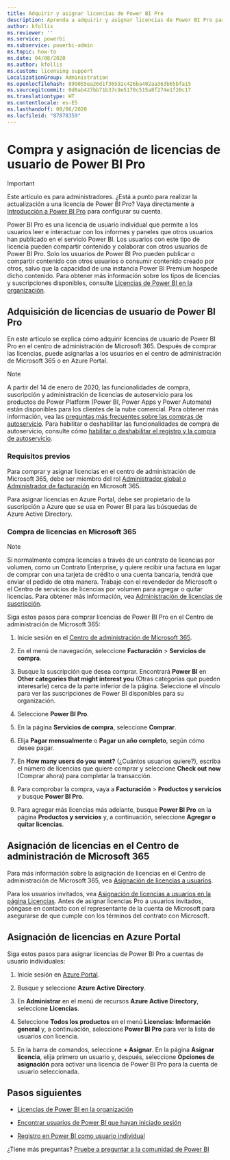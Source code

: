 ```yaml
---
title: Adquirir y asignar licencias de Power BI Pro
description: Aprenda a adquirir y asignar licencias de Power BI Pro para los usuarios para que puedan acceder a contenido y colaborar con otros en el servicio Power BI.
author: kfollis
ms.reviewer: ''
ms.service: powerbi
ms.subservice: powerbi-admin
ms.topic: how-to
ms.date: 04/08/2020
ms.author: kfollis
ms.custom: licensing support
LocalizationGroup: Administration
ms.openlocfilehash: 899055ea26d1f36592c426ba402aa363b65bfa15
ms.sourcegitcommit: 0d0ab427bb71b37c9e5170c515a8f274e1f20c17
ms.translationtype: HT
ms.contentlocale: es-ES
ms.lasthandoff: 08/06/2020
ms.locfileid: "87878359"
---
```

# <a name="purchase-and-assign-power-bi-pro-user-licenses"></a>Compra y asignación de licencias de usuario de Power BI Pro

>[!IMPORTANT]
>Este artículo es para administradores. ¿Está a punto para realizar la actualización a una licencia de Power BI Pro? Vaya directamente a [Introducción a Power BI Pro](https://go.microsoft.com/fwlink/?LinkId=2106428&clcid=0x409&cmpid=pbidocs-purchasing-power-bi-pro) para configurar su cuenta.

Power BI Pro es una licencia de usuario individual que permite a los usuarios leer e interactuar con los informes y paneles que otros usuarios han publicado en el servicio Power BI. Los usuarios con este tipo de licencia pueden compartir contenido y colaborar con otros usuarios de Power BI Pro. Solo los usuarios de Power BI Pro pueden publicar o compartir contenido con otros usuarios o consumir contenido creado por otros, salvo que la capacidad de una instancia Power BI Premium hospede dicho contenido. Para obtener más información sobre los tipos de licencias y suscripciones disponibles, consulte [Licencias de Power BI en la organización](service-admin-licensing-organization.md).

## <a name="purchase-power-bi-pro-user-licenses"></a>Adquisición de licencias de usuario de Power BI Pro

En este artículo se explica cómo adquirir licencias de usuario de Power BI Pro en el centro de administración de Microsoft 365. Después de comprar las licencias, puede asignarlas a los usuarios en el centro de administración de Microsoft 365 o en Azure Portal.

> [!NOTE]
> A partir del 14 de enero de 2020, las funcionalidades de compra, suscripción y administración de licencias de autoservicio para los productos de Power Platform (Power BI, Power Apps y Power Automate) están disponibles para los clientes de la nube comercial. Para obtener más información, vea las [preguntas más frecuentes sobre las compras de autoservicio](https://docs.microsoft.com/microsoft-365/commerce/subscriptions/self-service-purchase-faq). Para habilitar o deshabilitar las funcionalidades de compra de autoservicio, consulte cómo [habilitar o deshabilitar el registro y la compra de autoservicio](/power-bi/admin/service-admin-disable-self-service).

### <a name="prerequisites"></a>Requisitos previos

Para comprar y asignar licencias en el centro de administración de Microsoft 365, debe ser miembro del rol [Administrador global o Administrador de facturación](https://support.office.com/article/about-office-365-admin-roles-da585eea-f576-4f55-a1e0-87090b6aaa9d) en Microsoft 365.

Para asignar licencias en Azure Portal, debe ser propietario de la suscripción a Azure que se usa en Power BI para las búsquedas de Azure Active Directory.

### <a name="purchase-licenses-in-microsoft-365"></a>Compra de licencias en Microsoft 365

> [!NOTE]
> Si normalmente compra licencias a través de un contrato de licencias por volumen, como un Contrato Enterprise, y quiere recibir una factura en lugar de comprar con una tarjeta de crédito o una cuenta bancaria, tendrá que enviar el pedido de otra manera. Trabaje con el revendedor de Microsoft o el Centro de servicios de licencias por volumen para agregar o quitar licencias. Para obtener más información, vea [Administración de licencias de suscripción](https://docs.microsoft.com/microsoft-365/commerce/licenses/buy-licenses?view=o365-worldwide).

Siga estos pasos para comprar licencias de Power BI Pro en el Centro de administración de Microsoft 365:

1. Inicie sesión en el [Centro de administración de Microsoft 365](https://admin.microsoft.com).

2. En el menú de navegación, seleccione **Facturación** > **Servicios de compra**.

3. Busque la suscripción que desea comprar. Encontrará **Power BI** en **Other categories that might interest you** (Otras categorías que pueden interesarle) cerca de la parte inferior de la página. Seleccione el vínculo para ver las suscripciones de Power BI disponibles para su organización.

4. Seleccione **Power BI Pro**.

5. En la página **Servicios de compra**, seleccione **Comprar**.

6. Elija **Pagar mensualmente** o **Pagar un año completo**, según cómo desee pagar.

7. En **How many users do you want?** (¿Cuántos usuarios quiere?), escriba el número de licencias que quiere comprar y seleccione **Check out now** (Comprar ahora) para completar la transacción.

8. Para comprobar la compra, vaya a **Facturación** > **Productos y servicios** y busque **Power BI Pro**.

9. Para agregar más licencias más adelante, busque **Power BI Pro** en la página **Productos y servicios** y, a continuación, seleccione **Agregar o quitar licencias**.


## <a name="assign-licenses-in-the-microsoft-365-admin-center"></a>Asignación de licencias en el Centro de administración de Microsoft 365

Para más información sobre la asignación de licencias en el Centro de administración de Microsoft 365, vea [Asignación de licencias a usuarios](/office365/admin/manage/assign-licenses-to-users).

Para los usuarios invitados, vea [Asignación de licencias a usuarios en la página Licencias](/office365/admin/manage/assign-licenses-to-users#assign-licenses-to-users-on-the-licenses-page). Antes de asignar licencias Pro a usuarios invitados, póngase en contacto con el representante de la cuenta de Microsoft para asegurarse de que cumple con los términos del contrato con Microsoft.

## <a name="assign-licenses-in-the-azure-portal"></a>Asignación de licencias en Azure Portal

Siga estos pasos para asignar licencias de Power BI Pro a cuentas de usuario individuales:

1. Inicie sesión en [Azure Portal](https://portal.azure.com/).

2. Busque y seleccione **Azure Active Directory**.

3. En **Administrar** en el menú de recursos **Azure Active Directory**, seleccione **Licencias**.

4. Seleccione **Todos los productos** en el menú **Licencias: Información general** y, a continuación, seleccione **Power BI Pro** para ver la lista de usuarios con licencia.

5. En la barra de comandos, seleccione **+ Asignar**. En la página **Asignar licencia**, elija primero un usuario y, después, seleccione **Opciones de asignación** para activar una licencia de Power BI Pro para la cuenta de usuario seleccionada.

## <a name="next-steps"></a>Pasos siguientes

- [Licencias de Power BI en la organización](service-admin-licensing-organization.md)

 - [Encontrar usuarios de Power BI que hayan iniciado sesión](service-admin-access-usage.md)

 - [Registro en Power BI como usuario individual](../fundamentals/service-self-service-signup-for-power-bi.md)

¿Tiene más preguntas? [Pruebe a preguntar a la comunidad de Power BI](https://community.powerbi.com/)
